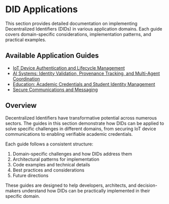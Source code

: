 # DID Applications

This section provides detailed documentation on implementing Decentralized Identifiers (DIDs) in various application domains. Each guide covers domain-specific considerations, implementation patterns, and practical examples.

## Available Application Guides

- [IoT Device Authentication and Lifecycle Management](iot.md)
- [AI Systems: Identity Validation, Provenance Tracking, and Multi-Agent Coordination](ai.md)
- [Education: Academic Credentials and Student Identity Management](education.md)
- [Secure Communications and Messaging](secure-messaging.md)

## Overview

Decentralized Identifiers have transformative potential across numerous sectors. The guides in this section demonstrate how DIDs can be applied to solve specific challenges in different domains, from securing IoT device communications to enabling verifiable academic credentials.

Each guide follows a consistent structure:
1. Domain-specific challenges and how DIDs address them
2. Architectural patterns for implementation
3. Code examples and technical details
4. Best practices and considerations
5. Future directions

These guides are designed to help developers, architects, and decision-makers understand how DIDs can be practically implemented in their specific domain.
